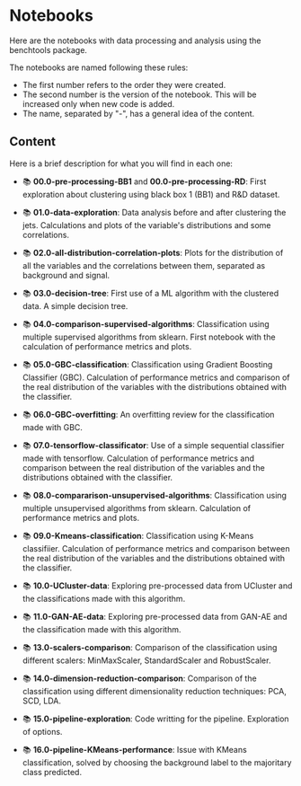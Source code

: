 # Notebooks
Here are the notebooks with data processing and analysis using the benchtools package.

The notebooks are named following these rules:
- The first number refers to the order they were created.
- The second number is the version of the notebook. This will be increased only when new code is added.
- The name, separated by "-", has a general idea of the content.
## Content
Here is a brief description for what you will find in each one:

- :books: **00.0-pre-processing-BB1** and **00.0-pre-processing-RD**: First exploration about clustering using black box 1 (BB1) and R&D dataset.   

- :books: **01.0-data-exploration**: Data analysis before and after clustering the jets. Calculations and plots of the variable's distributions and some correlations.   

- :books: **02.0-all-distribution-correlation-plots**: Plots for the distribution of all the variables and the correlations between them, separated as background and signal.    

- :books: **03.0-decision-tree**: First use of a ML algorithm with the clustered data. A simple decision tree.   

- :books: **04.0-comparison-supervised-algorithms**: Classification using multiple supervised algorithms from sklearn. First notebook with the calculation of performance metrics and plots.   

- :books: **05.0-GBC-classification**: Classification using Gradient Boosting Classifier (GBC). Calculation of performance metrics and comparison of the real distribution of the variables with the distributions obtained with the classifier.   

- :books: **06.0-GBC-overfitting**: An overfitting review for the classification made with GBC.   

- :books: **07.0-tensorflow-classificator**: Use of a simple sequential classifier made with tensorflow. Calculation of performance metrics and comparison between the real distribution of the variables and the distributions obtained with the classifier.   

- :books: **08.0-compararison-unsupervised-algorithms**: Classification using multiple unsupervised algorithms from sklearn. Calculation of performance metrics and plots.   

- :books: **09.0-Kmeans-classification**: Classification using K-Means classifiier. Calculation of performance metrics and comparison between the real distribution of the variables and the distributions obtained with the classifier.   

- :books: **10.0-UCluster-data**: Exploring pre-processed data from UCluster and the classifications made with this algorithm.

- :books: **11.0-GAN-AE-data**: Exploring pre-processed data from GAN-AE and the classification made with this algorithm.

- :books: **13.0-scalers-comparison**: Comparison of the classification using different scalers: MinMaxScaler, StandardScaler and RobustScaler.

- :books: **14.0-dimension-reduction-comparison**: Comparison of the classification using different dimensionality reduction techniques: PCA, SCD, LDA.

- :books: **15.0-pipeline-exploration**: Code writting for the pipeline. Exploration of options.

- :books: **16.0-pipeline-KMeans-performance**: Issue with KMeans classification, solved by choosing the background label to the majoritary class predicted.